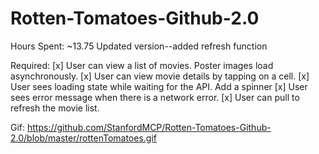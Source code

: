 # Rotten-Tomatoes-Github-2.0

Hours Spent: ~13.75
Updated version--added refresh function

Required:
[x] User can view a list of movies. Poster images load asynchronously.
[x] User can view movie details by tapping on a cell.
[x] User sees loading state while waiting for the API. Add a spinner
[x] User sees error message when there is a network error.
[x] User can pull to refresh the movie list.

Gif:
https://github.com/StanfordMCP/Rotten-Tomatoes-Github-2.0/blob/master/rottenTomatoes.gif	
	
